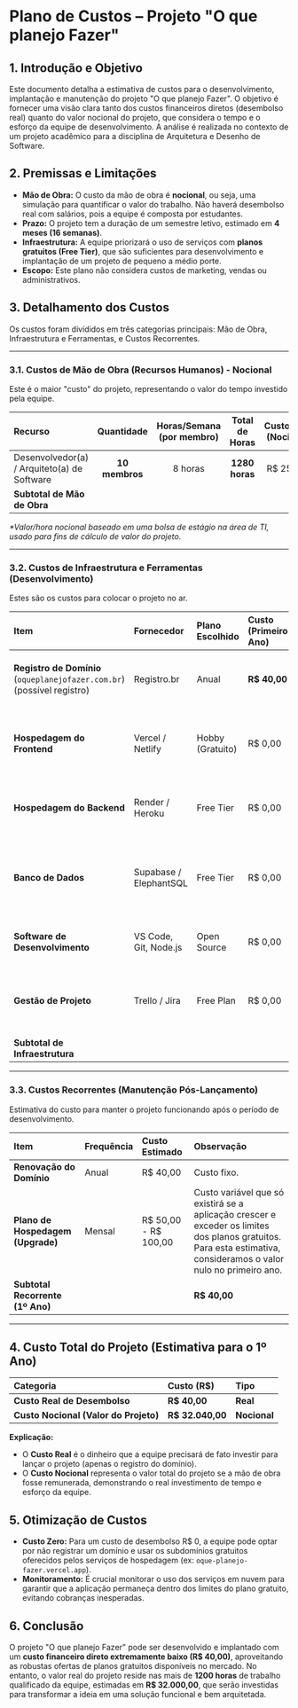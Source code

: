 # Plano de Custos – Projeto "O que planejo Fazer"

## 1. Introdução e Objetivo

Este documento detalha a estimativa de custos para o desenvolvimento,
implantação e manutenção do projeto "O que planejo Fazer". O objetivo é fornecer
uma visão clara tanto dos custos financeiros diretos (desembolso real) quanto do
valor nocional do projeto, que considera o tempo e o esforço da equipe de
desenvolvimento. A análise é realizada no contexto de um projeto acadêmico para
a disciplina de Arquitetura e Desenho de Software.

## 2. Premissas e Limitações

- **Mão de Obra:** O custo da mão de obra é **nocional**, ou seja, uma simulação
  para quantificar o valor do trabalho. Não haverá desembolso real com salários,
  pois a equipe é composta por estudantes.
- **Prazo:** O projeto tem a duração de um semestre letivo, estimado em **4
  meses (16 semanas)**.
- **Infraestrutura:** A equipe priorizará o uso de serviços com **planos
  gratuitos (Free Tier)**, que são suficientes para desenvolvimento e
  implantação de um projeto de pequeno a médio porte.
- **Escopo:** Este plano não considera custos de marketing, vendas ou
  administrativos.

## 3. Detalhamento dos Custos

Os custos foram divididos em três categorias principais: Mão de Obra,
Infraestrutura e Ferramentas, e Custos Recorrentes.

---

### 3.1. Custos de Mão de Obra (Recursos Humanos) - Nocional

Este é o maior "custo" do projeto, representando o valor do tempo investido pela
equipe.

| Recurso                                     |   Quantidade   | Horas/Semana (por membro) | Total de Horas | Custo/Hora (Nocional) | Custo Total (Nocional) |
| :------------------------------------------ | :------------: | :-----------------------: | :------------: | :-------------------: | :--------------------: |
| Desenvolvedor(a) / Arquiteto(a) de Software | **10 membros** |          8 horas          | **1280 horas** |       R$ 25,00*       |    **R$ 32.000,00**    |
| **Subtotal de Mão de Obra**                 |                |                           |                |                       |    **R$ 32.000,00**    |

_\*Valor/hora nocional baseado em uma bolsa de estágio na área de TI, usado para
fins de cálculo de valor do projeto._

---

### 3.2. Custos de Infraestrutura e Ferramentas (Desenvolvimento)

Estes são os custos para colocar o projeto no ar.

| Item                                                                    | Fornecedor             | Plano Escolhido  | Custo (Primeiro Ano) | Justificativa                                                       |
| :---------------------------------------------------------------------- | :--------------------- | :--------------- | :------------------- | :------------------------------------------------------------------ |
| **Registro de Domínio** (`oqueplanejofazer.com.br`) (possível registro) | Registro.br            | Anual            | **R$ 40,00**         | Custo real para ter um endereço web profissional.                   |
| **Hospedagem do Frontend**                                              | Vercel / Netlify       | Hobby (Gratuito) | R$ 0,00              | O plano gratuito é excelente para aplicações React/Vue.             |
| **Hospedagem do Backend**                                               | Render / Heroku        | Free Tier        | R$ 0,00              | Suficiente para a carga inicial de um projeto acadêmico.            |
| **Banco de Dados**                                                      | Supabase / ElephantSQL | Free Tier        | R$ 0,00              | O plano gratuito suporta milhares de registros, ideal para começar. |
| **Software de Desenvolvimento**                                         | VS Code, Git, Node.js  | Open Source      | R$ 0,00              | Ferramentas gratuitas e padrão de mercado.                          |
| **Gestão de Projeto**                                                   | Trello / Jira          | Free Plan        | R$ 0,00              | O plano gratuito atende perfeitamente equipes grandes.              |
| **Subtotal de Infraestrutura**                                          |                        |                  |                      | **R$ 40,00**                                                        |

---

### 3.3. Custos Recorrentes (Manutenção Pós-Lançamento)

Estimativa do custo para manter o projeto funcionando após o período de
desenvolvimento.

| Item                              | Frequência | Custo Estimado       | Observação                                                                                                                                                        |
| :-------------------------------- | :--------- | :------------------- | :---------------------------------------------------------------------------------------------------------------------------------------------------------------- |
| **Renovação do Domínio**          | Anual      | R$ 40,00             | Custo fixo.                                                                                                                                                       |
| **Plano de Hospedagem (Upgrade)** | Mensal     | R$ 50,00 - R$ 100,00 | Custo variável que só existirá se a aplicação crescer e exceder os limites dos planos gratuitos. Para esta estimativa, consideramos o valor nulo no primeiro ano. |
| **Subtotal Recorrente (1º Ano)**  |            |                      | **R$ 40,00**                                                                                                                                                      |

---

## 4. Custo Total do Projeto (Estimativa para o 1º Ano)

| Categoria                             | Custo (R$)       | Tipo         |
| :------------------------------------ | :--------------- | :----------- |
| **Custo Real de Desembolso**          | **R$ 40,00**     | **Real**     |
| **Custo Nocional (Valor do Projeto)** | **R$ 32.040,00** | **Nocional** |

**Explicação:**

- O **Custo Real** é o dinheiro que a equipe precisará de fato investir para
  lançar o projeto (apenas o registro do domínio).
- O **Custo Nocional** representa o valor total do projeto se a mão de obra
  fosse remunerada, demonstrando o real investimento de tempo e esforço da
  equipe.

## 5. Otimização de Custos

- **Custo Zero:** Para um custo de desembolso R$ 0, a equipe pode optar por não
  registrar um domínio e usar os subdomínios gratuitos oferecidos pelos serviços
  de hospedagem (ex: `oque-planejo-fazer.vercel.app`).
- **Monitoramento:** É crucial monitorar o uso dos serviços em nuvem para
  garantir que a aplicação permaneça dentro dos limites do plano gratuito,
  evitando cobranças inesperadas.

## 6. Conclusão

O projeto "O que planejo Fazer" pode ser desenvolvido e implantado com um
**custo financeiro direto extremamente baixo (R$ 40,00)**, aproveitando as
robustas ofertas de planos gratuitos disponíveis no mercado. No entanto, o valor
real do projeto reside nas mais de **1200 horas** de trabalho qualificado da
equipe, estimadas em **R$ 32.000,00**, que serão investidas para transformar a
ideia em uma solução funcional e bem arquitetada.
